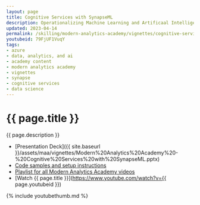 ```yaml
---
layout: page
title: Cognitive Services with SynapseML
description: Operationalizing Machine Learning and Artificaal Intelligence can be a challenge for data engineers.  In this session we explore how SynapseML simplifies the process of leveraging Azure Cognitive Services as part of a data engineering process in Synapse.
updated: 2023-04-14
permalink: /skilling/modern-analytics-academy/vignettes/cognitive-services-with-synapseml
youtubeid: 79FjUF1VuqY
tags: 
- azure
- data, analytics, and ai
- academy content
- modern analytics academy
- vignettes
- synapse
- cognitive services
- data science
---
```


# {{ page.title }}

{{ page.description }}

* [Presentation Deck]({{ site.baseurl }}/assets/maa/vignettes/Modern%20Analytics%20Academy%20-%20Cognitive%20Services%20with%20SynapseML.pptx)
* [Code samples and setup instructions](https://github.com/chmitch/SynapseML-CognitiveServices)
* [Playlist for all Modern Analytics Academy videos](https://www.youtube.com/playlist?list=PL8_VXqhvJI9DtxeuFmmQ0V6Z_zL0MXnnI)
* [Watch {{ page.title }}](https://www.youtube.com/watch?v={{ page.youtubeid }})

{% include youtubethumb.md %}
